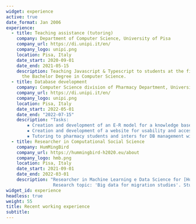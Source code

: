 ```yaml
---
widget: experience
active: true
date_format: Jan 2006
experience:
  - title: Teaching assistance (tutoring)
    company: Department of Computer Science, University of Pisa
    company_url: https://di.unipi.it/en/
    company_logo: unipi.png
    location: Pisa, Italy
    date_start: 2020-09-01
    date_end: 2021-05-15
    description: Teaching Javascript & Typescript to students at the first year of
      the Bachelor Degree in Computer Science. 
  - title: Database development
    company: Computer Science division of Pharmacy Department, University of Pisa
    company_url: https://di.unipi.it/en/
    company_logo: unipi.png
    location: Pisa, Italy
    date_start: 2022-05-01
    date_end: "2022-07-15"
    description: "Tasks: 
        ▪ Creation and development of an E-R model for a knowledge base of medicinal plants @Pharmacy Department, University of Pisa, with Microsoft Access database. 
        ▪ Creation and development of a website for usability and accessibility of the KB with Microsoft Sharepoint.
        ▪ Tutoring to pharmacy students and inters for DB management with Microsoft Access, Excel and Sharepoint "
  - title: Researcher in Computational Social Science 
    company: HumMingBird
    company_url: https://hummingbird-h2020.eu/about
    company_logo: hmb.png
    location: Pisa, Italy
    date_start: 2021-09-01
    date_end: 2022-03-01
    description: "Researcher in Machine Learning e Data Science for [HumMingBird](https://hummingbird-h2020.eu/about). 
                  Research topic: 'Big data for migration studies'. Study and predict international cross-border human mobility trends by integrating data from social networks and traditional sources."
widget_id: experience
headless: true
weight: 55
title: Recent working experience
subtitle: 
---
```

